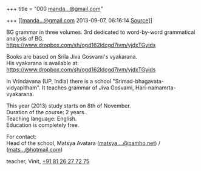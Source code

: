 +++
title = "000 manda...@gmail.com"

+++
[[manda...@gmail.com	2013-09-07, 06:16:14 [Source](https://groups.google.com/g/samskrita/c/bK3qWbSgA_o)]]



BG grammar in three volumes. 3rd dedicated to word-by-word grammatical analysis of BG.  
<https://www.dropbox.com/sh/ogd162ldcgd7ivm/yjdxTGyids>  
  
Books are based on Srila Jiva Gosvami's vyakarana.  
His vyakarana is available at:  
<https://www.dropbox.com/sh/ogd162ldcgd7ivm/yjdxTGyids>  
  
In Vrindavana (UP, India) there is a school "Srimad-bhagavata-vidyapitham". It teaches grammar of Jiva Gosvami, Hari-namamrta-vyakarana.  
  
This year (2013) study starts on 8th of November.  
Duration of the course: 2 years.  
Teaching language: English.  
Education is completely free.  
  
For contact:  
Head of the school, Matsya Avatara ([matsya....@pamho.net]()) / ([mats...@hotmail.com]())  
  
teacher, Vinit, [+91 81 26 27 72 75](tel:+91%2081262%2077275)  

